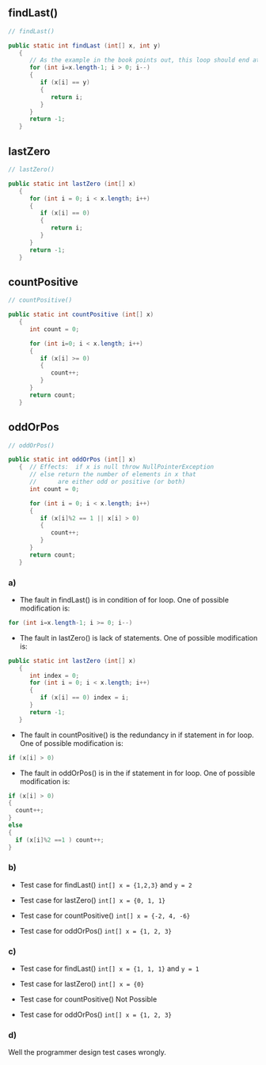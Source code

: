 ## findLast()
```Java
// findLast()

public static int findLast (int[] x, int y)
   {
      // As the example in the book points out, this loop should end at 0.
      for (int i=x.length-1; i > 0; i--)
      {
         if (x[i] == y)
         {
            return i;
         }
      }
      return -1;
   }
```
## lastZero
```Java
// lastZero()

public static int lastZero (int[] x)
   {
      for (int i = 0; i < x.length; i++)
      {
         if (x[i] == 0)
         {
            return i;
         }
      }
      return -1;
   }
```
## countPositive
```Java
// countPositive()

public static int countPositive (int[] x)
   {
      int count = 0;

      for (int i=0; i < x.length; i++)
      {
         if (x[i] >= 0)
         {
            count++;
         }
      }
      return count;
   }
```
## oddOrPos
```Java
// oddOrPos()

public static int oddOrPos (int[] x)
   {  // Effects:  if x is null throw NullPointerException
      // else return the number of elements in x that
      //      are either odd or positive (or both)
      int count = 0;

      for (int i = 0; i < x.length; i++)
      {
         if (x[i]%2 == 1 || x[i] > 0)
         {
            count++;
         }
      }
      return count;
   }
```
### a)

- The fault in findLast() is in condition of for loop. One of possible modification is:
```Java
for (int i=x.length-1; i >= 0; i--)
```

- The fault in lastZero() is lack of statements. One of possible modification is:
```Java
public static int lastZero (int[] x)
   {
      int index = 0;
      for (int i = 0; i < x.length; i++)
      {
         if (x[i] == 0) index = i;
      }
      return -1;
   }
```

- The fault in countPositive() is the redundancy in if statement in for loop. One of possible modification is:
```Java
if (x[i] > 0)
```

- The fault in oddOrPos() is in the if statement in for loop. One of possible modification is:
```Java
if (x[i] > 0)
{
  count++;
}
else
{
  if (x[i]%2 ==1 ) count++;
}
```

### b)

- Test case for findLast() `int[] x = {1,2,3}` and `y = 2`

- Test case for lastZero() `int[] x = {0, 1, 1}`

- Test case for countPositive() `int[] x = {-2, 4, -6}`

- Test case for oddOrPos() `int[] x = {1, 2, 3}`

### c)

- Test case for findLast() `int[] x = {1, 1, 1}` and `y = 1`

- Test case for lastZero() `int[] x = {0}`

- Test case for countPositive() Not Possible

- Test case for oddOrPos() `int[] x = {1, 2, 3}`

### d)

Well the programmer design test cases wrongly.